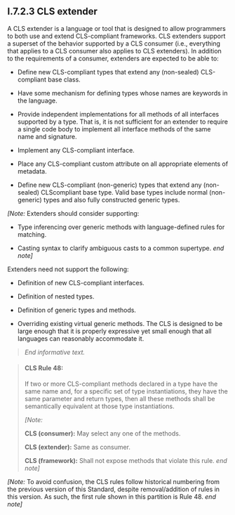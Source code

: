 ## I.7.2.3 CLS extender

A CLS extender is a language or tool that is designed to allow programmers to both use and extend CLS-compliant frameworks. CLS extenders support a superset of the behavior supported by a CLS consumer (i.e., everything that applies to a CLS consumer also applies to CLS extenders). In addition to the requirements of a consumer, extenders are expected to be able to:

 * Define new CLS-compliant types that extend any (non-sealed) CLS-compliant base class.

 * Have some mechanism for defining types whose names are keywords in the language.

 * Provide independent implementations for all methods of all interfaces supported by a type. That is, it is not sufficient for an extender to require a single code body to implement all interface methods of the same name and signature.

 * Implement any CLS-compliant interface.

 * Place any CLS-compliant custom attribute on all appropriate elements of metadata.

 * Define new CLS-compliant (non-generic) types that extend any (non-sealed) CLScompliant base type. Valid base types include normal (non-generic) types and also fully constructed generic types.

_[Note:_ Extenders should consider supporting:

 * Type inferencing over generic methods with language-defined rules for matching.

 * Casting syntax to clarify ambiguous casts to a common supertype. _end note]_

Extenders need not support the following:

 * Definition of new CLS-compliant interfaces.

 * Definition of nested types.

 * Definition of generic types and methods.

 * Overriding existing virtual generic methods. The CLS is designed to be large enough that it is properly expressive yet small enough that all languages can reasonably accommodate it.

> _End informative text._

> #### CLS Rule 48:
>
> If two or more CLS-compliant methods declared in a type have the same name and, for a specific set of type instantiations, they have the same parameter and return types, then all these methods shall be semantically equivalent at those type instantiations.
>
> _[Note:_
>
> **CLS (consumer):** May select any one of the methods.
>
> **CLS (extender):** Same as consumer.
>
> **CLS (framework):** Shall not expose methods that violate this rule. _end note]_

_[Note:_ To avoid confusion, the CLS rules follow historical numbering from the previous version of this Standard, despite removal/addition of rules in this version. As such, the first rule shown in this partition is Rule 48. _end note]_
